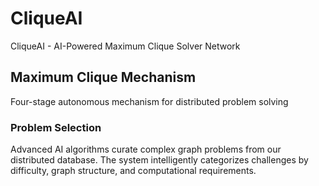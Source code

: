 # CliqueAI

CliqueAI - AI-Powered Maximum Clique Solver Network

## Maximum Clique Mechanism
Four-stage autonomous mechanism for distributed problem solving

### Problem Selection
Advanced AI algorithms curate complex graph problems from our distributed database. The system intelligently categorizes challenges by difficulty, graph structure, and computational requirements.
